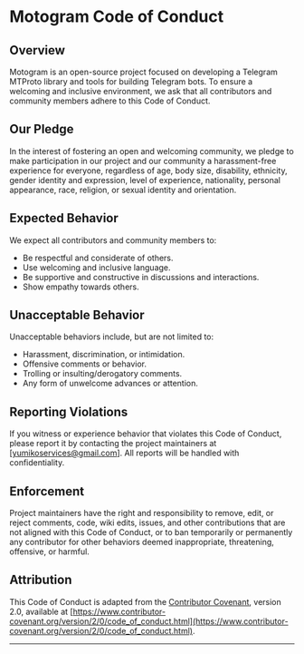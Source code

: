 # Motogram Code of Conduct

## Overview

Motogram is an open-source project focused on developing a Telegram MTProto library and tools for building Telegram bots. To ensure a welcoming and inclusive environment, we ask that all contributors and community members adhere to this Code of Conduct.

## Our Pledge

In the interest of fostering an open and welcoming community, we pledge to make participation in our project and our community a harassment-free experience for everyone, regardless of age, body size, disability, ethnicity, gender identity and expression, level of experience, nationality, personal appearance, race, religion, or sexual identity and orientation.

## Expected Behavior

We expect all contributors and community members to:

- Be respectful and considerate of others.
- Use welcoming and inclusive language.
- Be supportive and constructive in discussions and interactions.
- Show empathy towards others.

## Unacceptable Behavior

Unacceptable behaviors include, but are not limited to:

- Harassment, discrimination, or intimidation.
- Offensive comments or behavior.
- Trolling or insulting/derogatory comments.
- Any form of unwelcome advances or attention.

## Reporting Violations

If you witness or experience behavior that violates this Code of Conduct, please report it by contacting the project maintainers at [yumikoservices@gmail.com]. All reports will be handled with confidentiality.

## Enforcement

Project maintainers have the right and responsibility to remove, edit, or reject comments, code, wiki edits, issues, and other contributions that are not aligned with this Code of Conduct, or to ban temporarily or permanently any contributor for other behaviors deemed inappropriate, threatening, offensive, or harmful.

## Attribution

This Code of Conduct is adapted from the [Contributor Covenant](https://www.contributor-covenant.org), version 2.0, available at [https://www.contributor-covenant.org/version/2/0/code_of_conduct.html](https://www.contributor-covenant.org/version/2/0/code_of_conduct.html).

---
